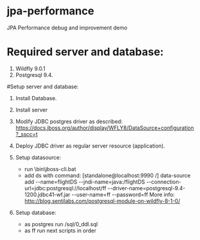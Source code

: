 # jpa-performance
JPA Performance debug and improvement demo

# Required server and database:
1. Wildfly 9.0.1
2. Postgresql 9.4.

#Setup server and database:
1. Install Database.
2. Install server
3. Modify JDBC postgres driver as described: https://docs.jboss.org/author/display/WFLY8/DataSource+configuration?_sscc=t
4. Deploy JDBC driver as regular server resource (application).
5. Setup datasource:
   - run \bin\jboss-cli.bat
   - add ds with command:
   [standalone@localhost:9990 /] data-source add --name=flightDS --jndi-name=java:/flightDS --connection-url=jdbc:postgresql://localhost/ff --driver-name=postgresql-9.4-1200.jdbc41-wf.jar --user-name=ff --password=ff 
     More info: http://blog.sentilabs.com/postgresql-module-on-wildfly-8-1-0/
     
6. Setup database:
   - as postgres run /sql/0_ddl.sql
   - as ff run next scripts in order
   

   



